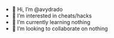 - 👋 Hi, I’m @avydrado
- 👀 I’m interested in cheats/hacks
- 🌱 I’m currently learning nothing
- 💞️ I’m looking to collaborate on nothing

<!---
avydrado/avydrado is a ✨ special ✨ repository because its `README.md` (this file) appears on your GitHub profile.
You can click the Preview link to take a look at your changes.
--->
